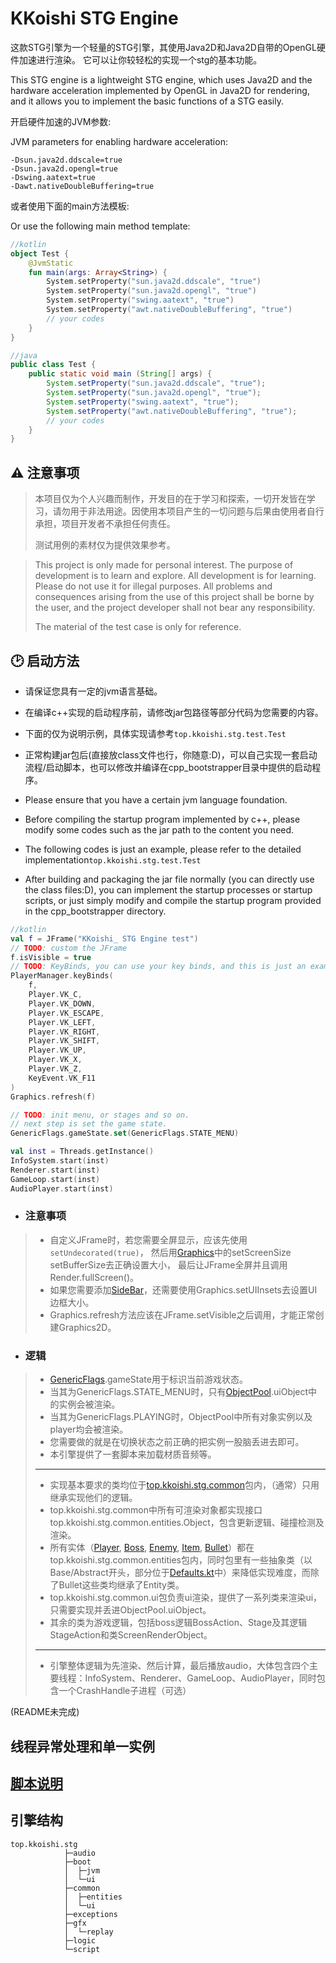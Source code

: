 # KKoishi STG Engine

这款STG引擎为一个轻量的STG引擎，其使用Java2D和Java2D自带的OpenGL硬件加速进行渲染。 它可以让你较轻松的实现一个stg的基本功能。

This STG engine is a lightweight STG engine, which uses Java2D and the hardware acceleration implemented by OpenGL in Java2D for rendering, and it allows you to implement the basic functions of a STG easily.

开启硬件加速的JVM参数:

JVM parameters for enabling hardware acceleration:
```vmoptions 
-Dsun.java2d.ddscale=true
-Dsun.java2d.opengl=true
-Dswing.aatext=true
-Dawt.nativeDoubleBuffering=true
```
或者使用下面的main方法模板:

Or use the following main method template:
```kotlin
//kotlin
object Test {
    @JvmStatic
    fun main(args: Array<String>) {
        System.setProperty("sun.java2d.ddscale", "true")
        System.setProperty("sun.java2d.opengl", "true")
        System.setProperty("swing.aatext", "true")
        System.setProperty("awt.nativeDoubleBuffering", "true")
        // your codes
    }
}
```
```java
//java
public class Test {
    public static void main (String[] args) {
        System.setProperty("sun.java2d.ddscale", "true");
        System.setProperty("sun.java2d.opengl", "true");
        System.setProperty("swing.aatext", "true");
        System.setProperty("awt.nativeDoubleBuffering", "true");
        // your codes
    }
}
```

## ⚠ 注意事项
> 本项目仅为个人兴趣而制作，开发目的在于学习和探索，一切开发皆在学习，请勿用于非法用途。因使用本项目产生的一切问题与后果由使用者自行承担，项目开发者不承担任何责任。
> 
> 测试用例的素材仅为提供效果参考。

> This project is only made for personal interest. The purpose of development is to learn and explore. All development is for learning. Please do not use it for illegal purposes. 
> All problems and consequences arising from the use of this project shall be borne by the user, and the project developer shall not bear any responsibility. 
>
> The material of the test case is only for reference.

## 🕑 启动方法
- 请保证您具有一定的jvm语言基础。
- 在编译c++实现的启动程序前，请修改jar包路径等部分代码为您需要的内容。
- 下面的仅为说明示例，具体实现请参考```top.kkoishi.stg.test.Test```
- 正常构建jar包后(直接放class文件也行，你随意:D)，可以自己实现一套启动流程/启动脚本，也可以修改并编译在cpp_bootstrapper目录中提供的启动程序。

- Please ensure that you have a certain jvm language foundation.
- Before compiling the startup program implemented by c++, please modify some codes such as the jar path to the content you need.
- The following codes is just an example, please refer to the detailed implementation```top.kkoishi.stg.test.Test```
- After building and packaging the jar file normally (you can directly use the class files:D), you can implement the startup processes or startup scripts, or just simply modify and compile the startup program provided in the cpp_bootstrapper directory.
```kotlin
//kotlin
val f = JFrame("KKoishi_ STG Engine test")
// TODO: custom the JFrame
f.isVisible = true
// TODO: KeyBinds, you can use your key binds, and this is just an example
PlayerManager.keyBinds(
    f,
    Player.VK_C,
    Player.VK_DOWN,
    Player.VK_ESCAPE,
    Player.VK_LEFT,
    Player.VK_RIGHT,
    Player.VK_SHIFT,
    Player.VK_UP,
    Player.VK_X,
    Player.VK_Z,
    KeyEvent.VK_F11
)
Graphics.refresh(f)

// TODO: init menu, or stages and so on.
// next step is set the game state.
GenericFlags.gameState.set(GenericFlags.STATE_MENU)

val inst = Threads.getInstance()
InfoSystem.start(inst)
Renderer.start(inst)
GameLoop.start(inst)
AudioPlayer.start(inst)
```
- ### 注意事项
> - 自定义JFrame时，若您需要全屏显示，应该先使用```setUndecorated(true)```，
> 然后用[Graphics](./src/main/kotlin/top/kkoishi/stg/gfx/Graphics.kt)中的setScreenSize setBufferSize去正确设置大小，
> 最后让JFrame全屏并且调用Render.fullScreen()。
> - 如果您需要添加[SideBar](./src/main/kotlin/top/kkoishi/stg/common/ui/SideBar.kt)，还需要使用Graphics.setUIInsets去设置UI边框大小。
> - Graphics.refresh方法应该在JFrame.setVisible之后调用，才能正常创建Graphics2D。

- ### 逻辑
> - [GenericFlags](./src/main/kotlin/top/kkoishi/stg/logic/GenericFlags.kt).gameState用于标识当前游戏状态。
> - 当其为GenericFlags.STATE_MENU时，只有[ObjectPool](./src/main/kotlin/top/kkoishi/stg/logic/ObjectPool.kt).uiObject中的实例会被渲染。
> - 当其为GenericFlags.PLAYING时，ObjectPool中所有对象实例以及player均会被渲染。
> - 您需要做的就是在切换状态之前正确的把实例一股脑丢进去即可。
> - 本引擎提供了一套脚本来加载材质音频等。
> ---
> 
> - 实现基本要求的类均位于[top.kkoishi.stg.common](./src/main/kotlin/top/kkoishi/stg/common/package-info.java)包内，（通常）只用继承实现他们的逻辑。
> - top.kkoishi.stg.common中所有可渲染对象都实现接口top.kkoishi.stg.common.entities.Object，包含更新逻辑、碰撞检测及渲染。
> - 所有实体（[Player](./src/main/kotlin/top/kkoishi/stg/common/entities/Player.kt), [Boss](./src/main/kotlin/top/kkoishi/stg/common/entities/Boss.kt), [Enemy](./src/main/kotlin/top/kkoishi/stg/common/entities/Enemy.kt), [Item](./src/main/kotlin/top/kkoishi/stg/common/entities/Item.kt), [Bullet](./src/main/kotlin/top/kkoishi/stg/common/entities/Bullet.kt)）都在top.kkoishi.stg.common.entities包内，同时包里有一些抽象类（以Base/Abstract开头，部分位于[Defaults.kt](./src/main/kotlin/top/kkoishi/stg/common/entities/Defaults.kt)中）来降低实现难度，而除了Bullet这些类均继承了Entity类。
> - top.kkoishi.stg.common.ui包负责ui渲染，提供了一系列类来渲染ui，只需要实现并丢进ObjectPool.uiObject。
> - 其余的类为游戏逻辑，包括boss逻辑BossAction、Stage及其逻辑StageAction和类ScreenRenderObject。
> ---
> 
> - 引擎整体逻辑为先渲染、然后计算，最后播放audio，大体包含四个主要线程：InfoSystem、Renderer、GameLoop、AudioPlayer，同时包含一个CrashHandle子进程（可选）

(README未完成)

## 线程异常处理和单一实例

## [脚本说明](./test/scripts.md)

## 引擎结构
```
top.kkoishi.stg
            ├─audio
            ├─boot
            │  ├─jvm
            │  └─ui
            ├─common
            │  ├─entities
            │  └─ui
            ├─exceptions
            ├─gfx
            │  └─replay
            ├─logic
            └─script
```